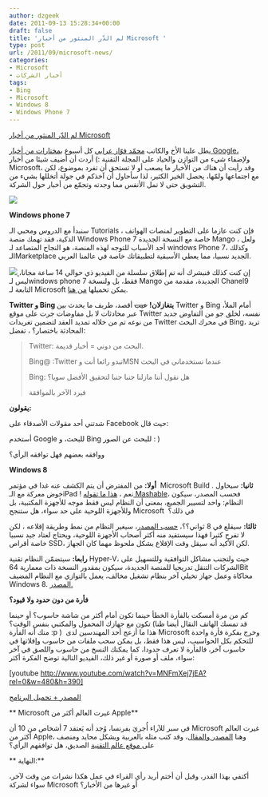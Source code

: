 ```yaml
---
author: dzgeek
date: 2011-09-13 15:28:34+00:00
draft: false
title: 'لم الدّر المنثور من أخبار Microsoft '
type: post
url: /2011/09/microsoft-news/
categories:
- Microsoft
- أخبار الشركات
tags:
- Bing
- Microsoft
- Windows 8
- Windows Phone 7
---
```


[لم الدّر المنثور من أخبار Microsoft ](https://www.it-scoop.com/2011/09/microsoft-news)


يطل علينا الأخ والكاتب [محمّد فوّاز عرابي](https://www.it-scoop.com/author/muhammad-fawwaz-orabi/) كل أسبوع ب[مختارات من أخبار Google،](https://www.it-scoop.com/2011/09/google-news-4/) ولإضفاء شيء من التوازن والحياد على المجلة التقنية :) أردت أن أضيف شيئا من أخبار Microsoft، وقد رأيت أن هناك من الأخبار ما يصعب أو لا تستحق أن تفرد بموضوع، لكن مع اجتماعها ولمّها، يحصل الخير الكثير، لذا سأحاول أن آخذكم في جولة أتخللها بشيء من التشويق حتى لا تمل الأنفس مما وجدته وتجمّع من أخبار حول الشركة.

[![](https://www.it-scoop.com/wp-content/uploads/2011/09/Microsoft-Logo-300x71.jpg)
](https://www.it-scoop.com/2011/09/microsoft-news)

**Windows phone 7**

سنبدأ مع الدروس ومحبي الـ Tutorials ، فإن كنت عازما على التطوير لمنصات الهواتف الذكية، فقد تهمك منصة Windows Phone 7 خاصة مع النسخة الجديدة Mango ، ولعل أحد الأسباب للتوجه لهذه المنصة، هو النجاح المتصاعد لـ windows Phone 7، وكذلك الـMarketplace الجديد نسبيا، مما يعطي الأسبقية لتطبيقاتك خاصة في عالمنا العربي.

[![](https://www.it-scoop.com/wp-content/uploads/2011/09/6012.clip_image001_47DD9A7E-300x170.png)
](https://www.it-scoop.com/2011/09/microsoft-news)إن كنت كذلك فنبشرك أنه تم إطلاق سلسلة من الفيديو ذي حوالي 14 ساعة مجانا، ليس لـwindows phone 7 فقط، بل ولنسخة Mango الجديدة، مقدمة من Chanel9 التابعة لـ Microsoft يمكن تحميلها [من هنا](http://blogs.msdn.com/b/microsoft_press/archive/2011/09/08/mango-jump-start-videos-just-released.aspx).

**Twitter و Bing يتغازلان!**
<del>عيب</del> أقصد، طريف ما يحدث بين Twitter و Bing أمام الملأ، عبر محادثات لا بل مفاوضات جرت على موقع Twitter نفسه، لخلق جو من التفاوض جديد من نوعه تم من خلاله تمديد العقد لتضمين تغريدات Twitter في محرك البحث Bing، تريد المحادثة باختصار؟ ، تفضل:


<blockquote>Twitter: البحث من دوني = أخبار قديمة.

Bing@ :Twitter تبدو رائعا أنت وMSN عندما تستخدماني في البحث

Bing: هل نقول أننا مازلنا جنبا جنبا لتحقيق الأفضل سويا؟

فيرد الآخر بالموافقة</blockquote>


**يقولون:**

شدتني أحد مقولات الأصدقاء على Facebook حيث قال:

أستخدم Google للبحث، و Bing للبحث عن الصور : )

ووافقه بعضهم فهل توافقه الرأي؟

**Windows 8**

**أولا:** من المفترض أن يتم الكشف عنه غدا في مؤتمر  Microsoft Build .
**ثانيا:** سيحاول خوض معركة مع الـiPad ! نعم ، [هذا ما تقوله Mashable](http://mashable.com/2011/09/13/windows-8-column/?utm_source=feedburner&utm_medium=feed&utm_campaign=Feed%3A+Mashable+%28Mashable%29)، فحسب المصدر، سيكون النظام: واحد لتسيير الجميع، بمعنى أن النظام ليس فقط موجه للأجهزة المكتبية، بل وللأجهزة اللوحية على حد سواء، هل ستنجح Microsoft  في ذلك؟

**ثالثا:** سيقلع في 8 ثواني؟؟، [حسب المصدر](http://news.softpedia.com/news/Windows-8-Boots-in-8-Seconds-220917.shtml)، سيغير النظام من نمط وطريقة إقلاعه ، لكن لا تفرح كثيرا فهذا سيستفيد منه أكثر أصحاب الأجهزة اللوحية، ويحتاج لعتاد جيد نسبيا خاصة أقراص SSD، لكن الأكيد أنه سيقل وقت الإقلاع بشكل ملحوظ مهما كان الجهاز.

**رابعا:** سيتضمّن النظام تقنية Hyper-V، حيث ولتجنب مشاكل التوافقية وللتسهيل على الشركات التنقل تدريجيا للمنصة الجديدة، سيكون بمقدور النسخة ذات معمارية 64Bit محاكاة وعمل جهاز تخيلي آخر بنظام تشغيل مخالف، يعمل بالتوازي مع النظام المضيف Windows 8. [المصدر.](http://blogs.msdn.com/b/b8/archive/2011/09/07/bringing-hyper-v-to-windows-8.aspx)

**فأرة من دون حدود ولا قيود؟**

كم من مرة أمسكت بالفأرة الخطأ حينما تكون أمام أكثر من شاشة حاسوب؟ أو حينما تكون مع جهازك المحمول والمكتبي بنفس الوقت؟ (قد تمسك الهاتف النقال أيضا ظنا منك أنه الفأرة :p )  هذا ما أزعج أحد المهندسين لدى Microsoft وخرج بفكرة فأرة واحدة للتحكم بكل الحواسيب، ليس هذا فقط، بل يمكن سحب ملفات من حاسوب وإفلاتها في حاسوب آخر، فالفأرة لا تعرف حدودا، كما يمكنك النسخ من حاسوب واللصق في آخر سواء، ملف أو صورة أو غير ذلك، الفيديو التالية توضح الفكرة أكثر:

<!-- more -->

[youtube http://www.youtube.com/watch?v=MNFmXej7jEA?rel=0&w=480&h=390]

[المصدر + تحميل البرنامج](http://blogs.technet.com/b/next/archive/2011/09/09/microsoft-garage-download-mouse-without-borders.aspx)

** Microsoft غيرت العالم أكثر من Apple**

في سبر للآراء أُجريَ بفرنسا، وُجد أنه يَعتقد 7 أشخاص من 10 أن Microsoft غيرت العالم أكثر من Apple، وهنا [المصدر والمقال](http://www.businessinsider.com/yes-microsoft-did-change-the-world-more-than-apple-2011-9)، وقد كتب مثله بالعربية وبشكل محايد ومنصف على[ موقع عالم التقنية](http://www.tech-wd.com/wd/2011/09/12/microsoft-changed-the-world-more-than-apple/?utm_source=feedburner&utm_medium=feed&utm_campaign=Feed%3A+tech-wd+%28tech-wd%29) الصديق، هل توافقهم الرأي؟

** النهاية:**

أكتفي بهذا القدر، وقبل أن أختم أريد رأي القراء في عمل هكذا نشرات من وقت لآخر، سواء لشركة Microsoft أو غيرها من الأخبار؟
